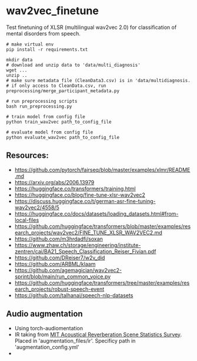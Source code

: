 # wav2vec_finetune

Test finetuning of XLSR (multilingual wav2vec 2.0) for classification of mental disorders from speech.


```
# make virtual env
pip install -r requirements.txt

mkdir data
# download and unzip data to 'data/multi_diagnosis'
wget ...
unzip ..
# make sure metadata file (CleanData3.csv) is in 'data/multidiagnosis.
# if only access to CleanData.csv, run preprocessing/merge_participant_metadata.py

# run preprocessing scripts
bash run_preprocessing.py

# train model from config file
python train_wav2vec path_to_config_file

# evaluate model from config file
python evaluate_wav2vec path_to_config_file

```

## Resources: 
- https://github.com/pytorch/fairseq/blob/master/examples/xlmr/README.md
- https://arxiv.org/abs/2006.13979
- https://huggingface.co/transformers/training.html
- https://huggingface.co/blog/fine-tune-xlsr-wav2vec2
- https://discuss.huggingface.co/t/german-asr-fine-tuning-wav2vec2/4558/5
- https://huggingface.co/docs/datasets/loading_datasets.html#from-local-files
- https://github.com/huggingface/transformers/blob/master/examples/research_projects/wav2vec2/FINE_TUNE_XLSR_WAV2VEC2.md
- https://github.com/m3hrdadfi/soxan
- https://www.zhaw.ch/storage/engineering/institute-zentren/cai/BA21_Speech_Classification_Reiser_Fivian.pdf
- https://github.com/DReiser7/w2v_did
- https://github.com/ARBML/klaam
- https://github.com/agemagician/wav2vec2-sprint/blob/main/run_common_voice.py
- https://github.com/huggingface/transformers/tree/master/examples/research_projects/robust-speech-event
- https://github.com/talhanai/speech-nlp-datasets

## Audio augmentation
- Using torch-audiomentation
- IR taking from [MIT Acoustical Reverberation Scene Statistics Survey](https://mcdermottlab.mit.edu/Reverb/IR_Survey.html). Placed in 'augmentation_files/ir'. Specificy path in 'augmentation_config.yml'
- 
